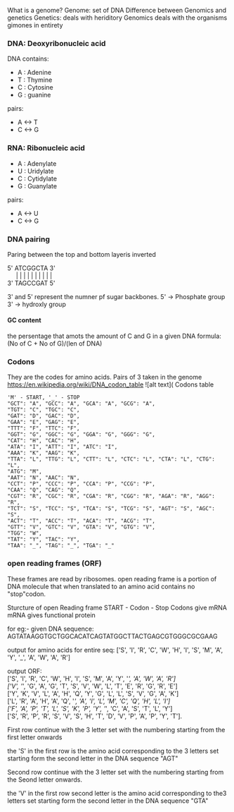 What is a genome?
Genome: set of DNA
Difference between Genomics and genetics
Genetics: deals with heriditory 
Genomics deals with the organisms gimones in entirety  
### DNA: Deoxyribonucleic acid  
DNA contains:  
- A : Adenine  
- T : Thymine  
- C : Cytosine  
- G : guanine  

pairs:  
- A <-> T  
- C <-> G  

### RNA: Ribonucleic acid
- A : Adenylate  
- U : Uridylate  
- C : Cytidylate  
- G : Guanylate  

pairs:  
- A <-> U  
- C <-> G 

### DNA pairing
Paring between the top and bottom layeris inverted

5' ATCGGCTA 3'  
&nbsp;&nbsp;&nbsp;&nbsp;&nbsp;| | | | | | | | | |  
3' TAGCCGAT 5'

3' and 5' represent the numner pf sugar  backbones.
5' -> Phosphate group
3' -> hydroxly group

#### GC content
the persentage that amots the amount of C and G in a given DNA
formula: 
(No of C + No of G)/(len of DNA)

### Codons  
They are the codes for amino acids. Pairs of 3 taken in the genome  
https://en.wikipedia.org/wiki/DNA_codon_table
![alt text](
Codons table
```
'M' - START, '_' - STOP
"GCT": "A", "GCC": "A", "GCA": "A", "GCG": "A",
"TGT": "C", "TGC": "C",
"GAT": "D", "GAC": "D",
"GAA": "E", "GAG": "E",
"TTT": "F", "TTC": "F",
"GGT": "G", "GGC": "G", "GGA": "G", "GGG": "G",
"CAT": "H", "CAC": "H",
"ATA": "I", "ATT": "I", "ATC": "I",
"AAA": "K", "AAG": "K",
"TTA": "L", "TTG": "L", "CTT": "L", "CTC": "L", "CTA": "L", "CTG": "L",
"ATG": "M",
"AAT": "N", "AAC": "N",
"CCT": "P", "CCC": "P", "CCA": "P", "CCG": "P",
"CAA": "Q", "CAG": "Q",
"CGT": "R", "CGC": "R", "CGA": "R", "CGG": "R", "AGA": "R", "AGG": "R",
"TCT": "S", "TCC": "S", "TCA": "S", "TCG": "S", "AGT": "S", "AGC": "S",
"ACT": "T", "ACC": "T", "ACA": "T", "ACG": "T",
"GTT": "V", "GTC": "V", "GTA": "V", "GTG": "V",
"TGG": "W",
"TAT": "Y", "TAC": "Y",
"TAA": "_", "TAG": "_", "TGA": "_"
```

### open reading frames (ORF)
These frames are read by ribosomes.
open reading frame is a portion of DNA molecule that when translated to an amino acid contains no "stop"codon.

Sturcture of open Reading frame
START - Codon - Stop
Codons give mRNA
mRNA gives functional protein

for eg:-
given DNA sequence:
AGTATAAGGTGCTGGCACATCAGTATGGCTTACTGAGCGTGGGCGCGAAG

output for amino acids for entire seq:
['S', 'I', 'R', 'C', 'W', 'H', 'I', 'S', 'M', 'A', 'Y', '_', 'A', 'W', 'A', 'R']

output ORF:  
['S', 'I', 'R', 'C', 'W', 'H', 'I', 'S', 'M', 'A', 'Y', '_', 'A', 'W', 'A', 'R']  
['V', '_', 'G', 'A', 'G', 'T', 'S', 'V', 'W', 'L', 'T', 'E', 'R', 'G', 'R', 'E']  
['Y', 'K', 'V', 'L', 'A', 'H', 'Q', 'Y', 'G', 'L', 'L', 'S', 'V', 'G', 'A', 'K']  
['L', 'R', 'A', 'H', 'A', 'Q', '_', 'A', 'I', 'L', 'M', 'C', 'Q', 'H', 'L', 'I']  
['F', 'A', 'P', 'T', 'L', 'S', 'K', 'P', 'Y', '_', 'C', 'A', 'S', 'T', 'L', 'Y']  
['S', 'R', 'P', 'R', 'S', 'V', 'S', 'H', 'T', 'D', 'V', 'P', 'A', 'P', 'Y', 'T']. 

First row continue with the 3 letter set with the numbering starting from the first letter onwards  

the 'S' in the first row is the amino acid corresponding to the 3 letters set starting form the second letter in the DNA sequence "AGT"  

Second row continue with the 3 letter set with the numbering starting from the Seond letter onwards. 

the 'V' in the first row second letter is the amino acid corresponding to the3 letters set starting form the second letter in the DNA sequence "GTA"   
